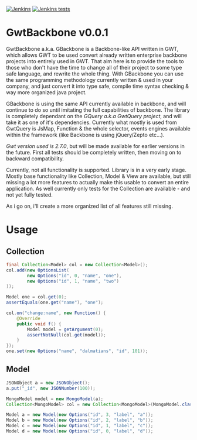[![Jenkins](https://img.shields.io/jenkins/s/https/jenkins.qa.ubuntu.com/precise-desktop-amd64_default.svg)]()
[![Jenkins tests](https://img.shields.io/jenkins/t/https/jenkins.qa.ubuntu.com/precise-desktop-amd64_default.svg)]()

GwtBackbone v0.0.1
===========

GwtBackbone a.k.a. GBackbone is a Backbone-like API written in GWT, which allows GWT to be used convert already written enterprise backbone projects into entirely used in GWT.
That aim here is to provide the tools to those who don't have the time to change all of their project to some type safe language, and rewrite the whole thing.
With GBackbone you can use the same programming methodology currently written & used in your company, and just convert it into type safe, compile time syntax checking & way more organized java project.

GBackbone is using the same API currently available in backbone, and will continue to do so until imitating the full capabilities of backbone.
The library is completely dependant on the *GQuery a.k.a GwtQuery project*, and will take it as one of it's dependencies.
Currently what mostly is used from GwtQuery is JsMap, Function & the whole selector, events engines available within the framework (like Backbone is using jQuery/Zepto etc...).

*Gwt version used is 2.7.0*, but will be made available for earlier versions in the future.
First all tests should be completely written, then moving on to backward compatibility.

Currently, not all functionality is supported. Library is in a very early stage.
Mostly base functionality like Collection, Model & View are available, but still missing a lot more features to actually make this usable to convert an entire application.
As well currently only tests for the Collection are available - and not yet fully tested.

As i go on, i'll create a more organized list of all features still missing.


Usage
=======

Collection
------
```java
final Collection<Model> col = new Collection<Model>();
col.add(new OptionsList(
        new Options("id", 0, "name", "one"),
        new Options("id", 1, "name", "two")
));

Model one = col.get(0);
assertEquals(one.get("name"), "one");

col.on("change:name", new Function() {
    @Override
    public void f() {
        Model model = getArgument(0);
        assertNotNull(col.get(model));
    }
});
one.set(new Options("name", "dalmatians", "id", 101));
```

Model
------
```java
JSONObject a = new JSONObject();
a.put("_id", new JSONNumber(100));

MongoModel model = new MongoModel(a);
Collection<MongoModel> col = new Collection<MongoModel>(MongoModel.class, model);

Model a = new Model(new Options("id", 3, "label", "a"));
Model b = new Model(new Options("id", 2, "label", "b"));
Model c = new Model(new Options("id", 1, "label", "c"));
Model d = new Model(new Options("id", 0, "label", "d"));
```
